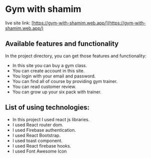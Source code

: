 # Gym with shamim

live site link: [https://gym-with-shamim.web.app/](https://gym-with-shamim.web.app/)

## Available features and functionality

In the project directory, you can get those features and functionality:

* In this site you can buy a gym class.
* You can create account in this site.
* You login with your email and password.
* You can find all of course by providing gym trainer.
* You can read customer review.
* You can grow up your six pack with trainer.

## List of using technologies:

* In this project I used react js libraries.
* I used React router dom.
* I used Firebase authentication.
* I used React Bootstrap.
* I used toast component.
* I used React firebase hooks.
* I used Font Awesome Icon
